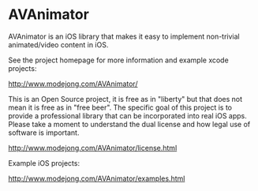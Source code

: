 AVAnimator
==========

AVAnimator is an iOS library that makes it easy to implement non-trivial animated/video content in iOS.

See the project homepage for more information and example xcode projects:

http://www.modejong.com/AVAnimator/

This is an Open Source project, it is free as in "liberty" but that does not mean it is free as in "free beer".
The specific goal of this project is to provide a professional library that can be incorporated into real iOS apps.
Please take a moment to understand the dual license and how legal use of software is important.

http://www.modejong.com/AVAnimator/license.html

Example iOS projects:

http://www.modejong.com/AVAnimator/examples.html
